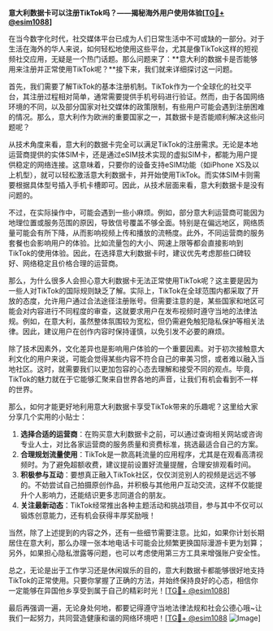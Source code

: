 **意大利数据卡可以注册TikTok吗？——揭秘海外用户使用体验[[TG💪+ @esim1088](https://t.me/s/esim1088)]**

在当今数字化时代，社交媒体平台已成为人们日常生活中不可或缺的一部分。对于生活在海外的华人来说，如何轻松地使用这些平台，尤其是像TikTok这样的短视频社交应用，无疑是一个热门话题。那么问题来了：**意大利的数据卡是否能够用来注册并正常使用TikTok呢？**接下来，我们就来详细探讨这一问题。

首先，我们需要了解TikTok的基本注册机制。TikTok作为一个全球化的社交平台，其注册过程相对简单，通常需要提供手机号码进行验证。然而，由于各国网络环境的不同，以及部分国家对社交媒体的政策限制，有些用户可能会遇到注册困难的情况。那么，意大利作为欧洲的重要国家之一，其数据卡是否能顺利解决这些问题呢？

从技术角度来看，意大利的数据卡完全可以满足TikTok的注册需求。无论是本地运营商提供的实体SIM卡，还是通过eSIM技术实现的虚拟SIM卡，都能为用户提供稳定的网络连接。这意味着，只要你的设备支持eSIM功能（如iPhone XS及以上机型），就可以轻松激活意大利数据卡，并开始使用TikTok。而实体SIM卡则需要根据具体型号插入手机卡槽即可。因此，从技术层面来看，意大利数据卡是没有问题的。

不过，在实际操作中，可能会遇到一些小麻烦。例如，部分意大利运营商可能因为地理位置或服务范围的原因，导致信号覆盖不够全面。特别是在偏远地区，网络质量可能会有所下降，从而影响视频上传和播放的流畅度。此外，不同运营商的服务套餐也会影响用户的体验。比如流量包的大小、网速上限等都会直接影响到TikTok的使用体验。因此，在选择意大利数据卡时，建议优先考虑那些口碑较好、网络稳定且价格合理的运营商。

那么，为什么很多人会担心意大利数据卡无法正常使用TikTok呢？这主要是因为一些人对TikTok的国际规则缺乏了解。实际上，TikTok在全球范围内都采取了开放的态度，允许用户通过合法途径注册账号。但需要注意的是，某些国家和地区可能会对内容进行不同程度的审查，这就要求用户在发布视频时遵守当地的法律法规。例如，在意大利，虽然整体氛围较为宽松，但仍需避免触犯隐私保护等相关法律。因此，建议用户在创作内容时保持谨慎，以免引发不必要的麻烦。

除了技术因素外，文化差异也是影响用户体验的一个重要因素。对于初次接触意大利文化的用户来说，可能会觉得某些内容不符合自己的审美习惯，或者难以融入当地社区。这时，就需要我们以更加包容的心态去理解和接受不同的观点。毕竟，TikTok的魅力就在于它能够汇聚来自世界各地的声音，让我们有机会看到不一样的世界。

那么，如何才能更好地利用意大利数据卡享受TikTok带来的乐趣呢？这里给大家分享几个实用的小贴士：

1. **选择合适的运营商**：在购买意大利数据卡之前，可以通过查询相关网站或咨询专业人士，对比各家运营商的服务质量和资费标准，挑选最适合自己的方案。
2. **合理规划流量使用**：TikTok是一款高耗流量的应用程序，尤其是在观看高清视频时。为了避免超额收费，建议提前设置好流量提醒，合理安排观看时间。
3. **积极参与互动**：要想真正融入TikTok社区，仅仅浏览别人的视频是远远不够的。不妨尝试自己拍摄原创作品，并积极与其他用户互动交流，这样不仅能提升个人影响力，还能结识更多志同道合的朋友。
4. **关注最新动态**：TikTok经常推出各种主题活动和挑战项目，参与其中不仅可以锻炼创意能力，还有机会获得丰厚奖励哦！

当然，除了上述提到的内容之外，还有一些细节需要注意。比如，如果你计划长期居住在意大利，那么办理一张本地电话卡可能会比频繁更换国际漫游卡更为划算；另外，如果担心隐私泄露等问题，也可以考虑使用第三方工具来增强账户安全性。

总之，无论是出于工作学习还是休闲娱乐的目的，意大利数据卡都能够很好地支持TikTok的正常使用。只要你掌握了正确的方法，并始终保持良好的心态，相信你一定能够在异国他乡享受到属于自己的精彩时光！[[TG💪+ @esim1088](https://t.me/s/esim1088)]

最后再强调一遍，无论身处何地，都要记得遵守当地法律法规和社会公德心哦~让我们一起努力，共同营造健康和谐的网络环境吧！[[TG💪+ @esim1088](https://t.me/s/esim1088) ![Image](https://i.postimg.cc/4NQfJmqS/Snipaste-2025-05-13-00-14-12.png)]